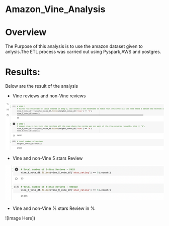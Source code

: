 # Amazon_Vine_Analysis

# Overview
The Purpose of this analysis is to use the amazon dataset given to anlysis.The ETL process was carried out using Pyspark,AWS and postgres.

# Results:
Below are the result of the analysis
 * Vine reviews and non-Vine reviews 

![Image Here](https://github.com/Thaofeeqat/Amazon_Vine_Analysis/blob/main/Images/Result%201.png)

 * Vine and non-Vine 5 stars Review

![Image Here](https://github.com/Thaofeeqat/Amazon_Vine_Analysis/blob/main/Images/Result%202.png)

* Vine and non-Vine % stars Review in %

![Image Here](
